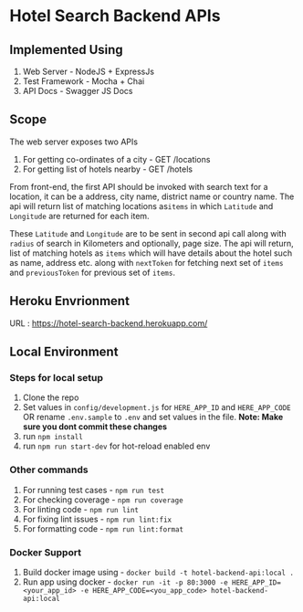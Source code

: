 # Hotel Search Backend APIs

## Implemented Using

1. Web Server - NodeJS + ExpressJs
2. Test Framework - Mocha + Chai
3. API Docs - Swagger JS Docs

## Scope

The web server exposes two APIs

1. For getting co-ordinates of a city - GET /locations
2. For getting list of hotels nearby - GET /hotels

From front-end, the first API should be invoked with search text for a location, it can be a address, city name, district name or country name. The api will return list of matching locations as`items` in which `Latitude` and `Longitude` are returned for each item.

These `Latitude` and `Longitude` are to be sent in second api call along with `radius` of search in Kilometers and optionally, page size. The api will return, list of matching hotels as `items` which will have details about the hotel such as name, address etc. along with `nextToken` for fetching next set of `items` and `previousToken` for previous set of `items`.

## Heroku Envrionment

URL : https://hotel-search-backend.herokuapp.com/

## Local Environment

### Steps for local setup

1. Clone the repo
2. Set values in `config/development.js` for `HERE_APP_ID` and `HERE_APP_CODE` OR rename `.env.sample` to `.env` and set values in the file. **Note: Make sure you dont commit these changes**
3. run `npm install`
4. run `npm run start-dev` for hot-reload enabled env

### Other commands

1. For running test cases - `npm run test`
2. For checking coverage - `npm run coverage`
3. For linting code - `npm run lint`
4. For fixing lint issues - `npm run lint:fix`
5. For formatting code - `npm run lint:format`

### Docker Support

1. Build docker image using - `docker build -t hotel-backend-api:local .`
2. Run app using docker - `docker run -it -p 80:3000 -e HERE_APP_ID=<your_app_id> -e HERE_APP_CODE=<you_app_code> hotel-backend-api:local`
